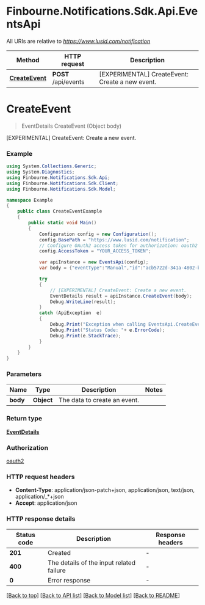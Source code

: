# Finbourne.Notifications.Sdk.Api.EventsApi

All URIs are relative to *https://www.lusid.com/notification*

Method | HTTP request | Description
------------- | ------------- | -------------
[**CreateEvent**](EventsApi.md#createevent) | **POST** /api/events | [EXPERIMENTAL] CreateEvent: Create a new event.


<a name="createevent"></a>
# **CreateEvent**
> EventDetails CreateEvent (Object body)

[EXPERIMENTAL] CreateEvent: Create a new event.

### Example
```csharp
using System.Collections.Generic;
using System.Diagnostics;
using Finbourne.Notifications.Sdk.Api;
using Finbourne.Notifications.Sdk.Client;
using Finbourne.Notifications.Sdk.Model;

namespace Example
{
    public class CreateEventExample
    {
        public static void Main()
        {
            Configuration config = new Configuration();
            config.BasePath = "https://www.lusid.com/notification";
            // Configure OAuth2 access token for authorization: oauth2
            config.AccessToken = "YOUR_ACCESS_TOKEN";

            var apiInstance = new EventsApi(config);
            var body = {"eventType":"Manual","id":"acb5722d-341a-4802-b9fd-cf740a6a7797","message":"TestMessage","subject":"TestSubject","eventTime":"2021-08-27T17:39:02.9427036+01:00"};  // Object | The data to create an event.

            try
            {
                // [EXPERIMENTAL] CreateEvent: Create a new event.
                EventDetails result = apiInstance.CreateEvent(body);
                Debug.WriteLine(result);
            }
            catch (ApiException  e)
            {
                Debug.Print("Exception when calling EventsApi.CreateEvent: " + e.Message );
                Debug.Print("Status Code: "+ e.ErrorCode);
                Debug.Print(e.StackTrace);
            }
        }
    }
}
```

### Parameters

Name | Type | Description  | Notes
------------- | ------------- | ------------- | -------------
 **body** | **Object**| The data to create an event. | 

### Return type

[**EventDetails**](EventDetails.md)

### Authorization

[oauth2](../README.md#oauth2)

### HTTP request headers

 - **Content-Type**: application/json-patch+json, application/json, text/json, application/_*+json
 - **Accept**: application/json


### HTTP response details
| Status code | Description | Response headers |
|-------------|-------------|------------------|
| **201** | Created |  -  |
| **400** | The details of the input related failure |  -  |
| **0** | Error response |  -  |

[[Back to top]](#) [[Back to API list]](../README.md#documentation-for-api-endpoints) [[Back to Model list]](../README.md#documentation-for-models) [[Back to README]](../README.md)


